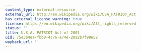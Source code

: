 ```yaml
---
content_type: external-resource
external_url: http://en.wikipedia.org/wiki/USA_PATRIOT_Act
has_external_license_warning: true
license: https://en.wikipedia.org/wiki/All_rights_reserved
status: ''
title: U.S.A. PATRIOT Act of 2001
uid: 75e3b4ea-fbb0-4c76-a74e-20a2b7f99e52
wayback_url: ''
---
```

